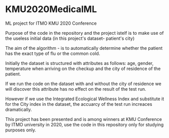 # KMU2020MedicalML
ML project for ITMO KMU 2020 Conference

Purpose of the code in the repository and the project istelf is to make use of the useless initial data (in this project's dataset- patient's city)

The aim of the algorithm - is to automatically determine whether the patient has the exact type of flu or the common cold.

Initially the dataset is structured with attributes as follows: age, gender, temperature when arriving on the checkup and the city of residence of the patient.

If we run the code on the dataset with and without the city of residence we will discover this attribute has no effect on the result of the test run.

However if we use the Integrated Ecological Wellness Index and substitute it for the City index in the dataset, the accuarcy of the test run increaces dramatically.

This project has been presented and is among winners at KMU Conference by ITMO university in 2020, use the code in this repository only for studying purposes only. 
